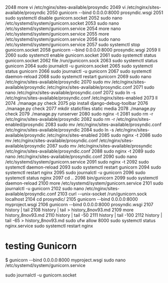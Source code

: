  2048  more  vi /etc/nginx/sites-available/prosyndic 
 2049  vi /etc/nginx/sites-available/prosyndic 
 2050  gunicorn --bind 0.0.0.0:8000  prosyndic.wsgi
 2051  sudo systemctl disable gunicorn.socket
 2052  sudo nano /etc/systemd/system/gunicorn.socket
 2053  sudo nano /etc/systemd/system/gunicorn.service
 2054  more  nano /etc/systemd/system/gunicorn.service
 2055  more   /etc/systemd/system/gunicorn.service
 2056  sudo nano /etc/systemd/system/gunicorn.service
 2057  sudo systemctl stop gunicorn.socket
 2058  gunicorn --bind 0.0.0.0:8000  prosyndic.wsgi
 2059  ll
 2060  sudo systemctl enable gunicorn.socket
 2061  sudo systemctl status gunicorn.socket
 2062  file /run/gunicorn.sock
 2063  sudo systemctl status gunicorn
 2064  sudo journalctl -u gunicorn.socket
 2065  sudo systemctl status gunicorn
 2066  sudo journalctl -u gunicorn
 2067  sudo systemctl daemon-reload
 2068  sudo systemctl restart gunicorn
 2069  sudo nano /etc/nginx/sites-available/prosyndic 
 2070  sudo mv  /etc/nginx/sites-available/prosyndic  /etc/nginx/sites-available/prosyndic.conf
 2071  sudo nano /etc/nginx/sites-available/prosyndic.conf 
 2072  sudo ln -s /etc/nginx/sites-available/prosyndic.conf /etc/nginx/sites-enabled
 2073  ll
 2074  ./manage.py check
 2075  pip install django-debug-toolbar
 2076  ./manage.py check
 2077  mkdir staticfiles static media
 2078  ./manage.py check
 2079  ./manage.py runserver
 2080  sudo nginx -t
 2081  sudo rm -r  /etc/nginx/sites-available/prosyndic
 2082  sudo rm -r  /etc/nginx/sites-enabled/prosyndic
 2083  sudo mv  /etc/nginx/sites-available/prosyndic.conf  /etc/nginx/sites-available/prosyndic
 2084  sudo ln -s /etc/nginx/sites-available/prosyndic /etc/nginx/sites-enabled
 2085  sudo nginx -t
 2086  sudo mv  /etc/nginx/sites-available/prosyndic.conf  /etc/nginx/sites-available/prosyndic
 2087  sudo mv  /etc/nginx/sites-available/prosyndic  /etc/nginx/sites-available/prosyndic.conf
 2088  sudo nginx -t
 2089  sudo nano /etc/nginx/sites-available/prosyndic.conf 
 2090  sudo nano /etc/systemd/system/gunicorn.service
 2091  sudo nginx -t
 2092  sudo systemctl daemon-reload
 2093  sudo systemctl restart gunicorn
 2094  sudo systemctl restart nginx
 2095  sudo journalctl -u gunicorn
 2096  sudo systemctl status nginx
 2097  cd ..
 2098  bin/gunicorn 
 2099  sudo systemctl daemon-reload
 2100  more   /etc/systemd/system/gunicorn.service
 2101  sudo journalctl -u gunicorn
 2102  sudo nano /etc/nginx/sites-available/prosyndic.conf 
 2103  curl --unix-socket /run/gunicorn.sock localhost
 2104  cd prosyndic/
 2105  gunicorn --bind 0.0.0.0:8000 myproject.wsgi
 2106  gunicorn --bind 0.0.0.0:8000 prosyndic.wsgi
 2107  history | tail
 2108  history | tail > history_8nov93.md
 2109  more history_8nov93.md 
 2110  history | tail -50
 2111  history | tail -100
 2112  history | tail -65 > history_8nov93.md 
sudo ufw allow 8000
sudo systemctl status nginx.service
sudo systemctl restart nginx
# testing Gunicorn

$ gunicorn --bind 0.0.0.0:8000 myproject.wsgi
sudo nano /etc/systemd/system/gunicorn.service

sudo journalctl -u gunicorn.socket
